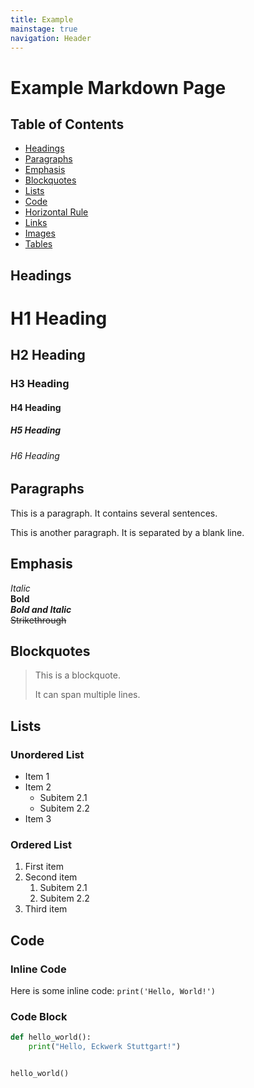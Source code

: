 ```yaml
---
title: Example
mainstage: true
navigation: Header
---
```


# Example Markdown Page

## Table of Contents

- [Headings](#headings)
- [Paragraphs](#paragraphs)
- [Emphasis](#emphasis)
- [Blockquotes](#blockquotes)
- [Lists](#lists)
- [Code](#code)
- [Horizontal Rule](#horizontal-rule)
- [Links](#links)
- [Images](#images)
- [Tables](#tables)

## Headings

# H1 Heading

## H2 Heading

### H3 Heading

#### H4 Heading

##### H5 Heading

###### H6 Heading

## Paragraphs

This is a paragraph. It contains several sentences.

This is another paragraph. It is separated by a blank line.

## Emphasis

_Italic_  
**Bold**  
**_Bold and Italic_**  
~~Strikethrough~~

## Blockquotes

> This is a blockquote.
>
> It can span multiple lines.

## Lists

### Unordered List

- Item 1
- Item 2
    - Subitem 2.1
    - Subitem 2.2
- Item 3

### Ordered List

1. First item
2. Second item
    1. Subitem 2.1
    2. Subitem 2.2
3. Third item

## Code

### Inline Code

Here is some inline code: `print('Hello, World!')`

### Code Block

```python
def hello_world():
    print("Hello, Eckwerk Stuttgart!")


hello_world()
```
